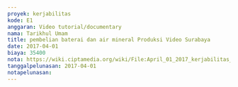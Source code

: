 ```yaml
---
proyek: kerjabilitas
kode: E1
anggaran: Video tutorial/documentary
nama: Tarikhul Umam
title: pembelian baterai dan air mineral Produksi Video Surabaya
date: 2017-04-01
biaya: 35400
nota: https://wiki.ciptamedia.org/wiki/File:April_01_2017_kerjabilitas_E1_beli_batre%26airMineral_tarichul.jpg
tanggalpelunasan: 2017-04-01
notapelunasan:
---
```

